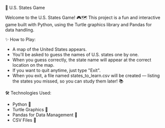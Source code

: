 📍 U.S. States Game

Welcome to the U.S. States Game! 🎮🗺️
This project is a fun and interactive game built with Python, using the Turtle graphics library and Pandas for data handling.

✨ How to Play:

* A map of the United States appears.
* You'll be asked to guess the names of U.S. states one by one.
* When you guess correctly, the state name will appear at the correct location on the map.
* If you want to quit anytime, just type "Exit".
* When you exit, a file named states_to_learn.csv will be created — listing the states you missed, so you can study them later! 📚

🛠️ Technologies Used:

* Python 🐍
* Turtle Graphics 🎨
* Pandas for Data Management 🧹
* CSV Files 📄
  
